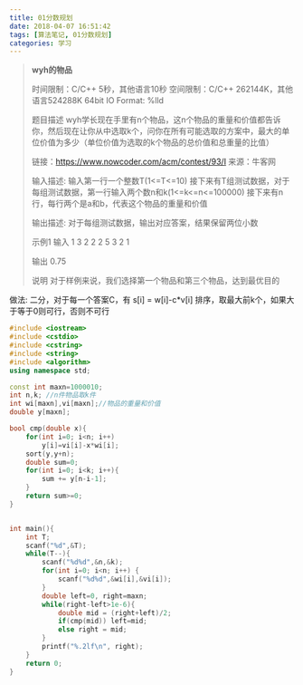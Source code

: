```yaml
---
title: 01分数规划
date: 2018-04-07 16:51:42
tags: [算法笔记, 01分数规划]
categories: 学习
---
```




> **wyh的物品**
>
> 时间限制：C/C++ 5秒，其他语言10秒
> 空间限制：C/C++ 262144K，其他语言524288K
> 64bit IO Format: %lld
>
> 题目描述 
> wyh学长现在手里有n个物品，这n个物品的重量和价值都告诉你，然后现在让你从中选取k个，问你在所有可能选取的方案中，最大的单位价值为多少（单位价值为选取的k个物品的总价值和总重量的比值）
>
> <!--more-->
>
> 链接：https://www.nowcoder.com/acm/contest/93/I
> 来源：牛客网
>
> 
>
> 输入描述:
> 输入第一行一个整数T(1<=T<=10)
> 接下来有T组测试数据，对于每组测试数据，第一行输入两个数n和k(1<=k<=n<=100000)
> 接下来有n行，每行两个是a和b，代表这个物品的重量和价值
>
> 输出描述:
> 对于每组测试数据，输出对应答案，结果保留两位小数
>
> 示例1
> 输入
> 1
> 3 2
> 2 2
> 5 3
> 2 1
>
> 输出
> 0.75
>
> 说明
> 对于样例来说，我们选择第一个物品和第三个物品，达到最优目的



做法:
二分，对于每一个答案C，有 s[i] = w[i]-c*v[i]
排序，取最大前k个，如果大于等于0则可行，否则不可行



```c++
#include <iostream>
#include <cstdio>
#include <cstring>
#include <string>
#include <algorithm>
using namespace std;

const int maxn=1000010;
int n,k; //n件物品取k件
int wi[maxn],vi[maxn];//物品的重量和价值
double y[maxn];

bool cmp(double x){
	for(int i=0; i<n; i++)
		y[i]=vi[i]-x*wi[i];
	sort(y,y+n);
	double sum=0;
	for(int i=0; i<k; i++){
		sum += y[n-i-1];
	}
	return sum>=0;
}


int main(){
	int T;
	scanf("%d",&T);
	while(T--){
		scanf("%d%d",&n,&k);
		for(int i=0; i<n; i++) {
			scanf("%d%d",&wi[i],&vi[i]);
		}
		double left=0, right=maxn;
		while(right-left>1e-6){
			double mid = (right+left)/2;
			if(cmp(mid)) left=mid;
			else right = mid;
		}
		printf("%.2lf\n", right);
	}
	return 0;
}
```

